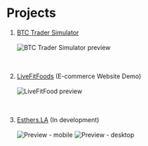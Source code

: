 # Projects

1. [BTC Trader Simulator](https://btc-trader-sim.herokuapp.com/) <br><br>
![BTC Trader Simulator preview](https://lh3.googleusercontent.com/3CFzJ8xHTNqgI6S0F8XY7MGfWAF_7PXhr5duGqnd_P-txyWvq1KglcYIAKoDFoi6k89ADsbybJzM8ZTO2-pzfe8Tcwgv076ncBMZUQFu92LPjL1qgCnlFVd9YyR4hsiboK2unilaGn1ane5Iv7yFMhA7XmplOIEzf1YnfX1iIRW_IS0dz0ixx41pPCGZce32nkcZSnfAzpgzLK8-7is06ELwtoKpkdOmVBLVuHEg70dXv8HZfQExP0h0sQ_tiDgB-UO4UOb85i6uoC51Jhn9dJItWLq4aOZcxU_z2rzrgb-klckIG3fRgCKhJyprFDYq4L0CLbXagT0sQgF5BDyCQSXGDLtDi_tjHLNXbLoNvEWFkK_ai3mOPNqCmgKQhWkbnqMDbJ_GKS1E7_laRQJW11f4D6-e0PuXAQbHLWdGa7KccpxBiF6LZI4hGJdqqjQiykfjeT3Z7a1vRzQaydivNmFh3GP-PaGONHkPlavELKWxyOZ3lbzGWhEpkEtr-aTZkAKVs7Rs3y9RXedkPR3oV_zLq3IYdyZK3mjdBVyLqYELSX6bhPtZQSkt5ag6kO-p61hmOlHtQPMgUiM165LwIN4cQD6TU_F8jqCm6XmtlqoqYzCj17SxM_zyXkl-AkD4xDCX9E8DhjJmyk7_lYVWhjru3u09Dn0j0lGYokVSEfE2kaZ0bTzk6QLtD7j_JZk0FpcY6Qc2Wsn74-vWcryAuOM2=w1918-h995-no?authuser=0)
<br><br><br>

2. [LiveFitFoods](https://livefitfoods-demo.herokuapp.com/) (E-commerce Website Demo) <br><br>
![LiveFitFood preview](https://lh3.googleusercontent.com/vhNuMur610DLOM_Wq2O2dlTLnmkNgyfiEWNWxzUcN8dJ_cqQoiDoBdP4O-JOMgcN8G_E1zikeyjf45wbka3iionVDrDC-tsCi9zsCMsUWqi8Q4dn2z8rLP-pBYuorX2VHWuSi7iZMS5swPK5z9ynQPEWegLSVLdyMs7g_b09MkH4C7t82QUIDLgphV7OZCyTIuWelHm71AAQjvymKK32vQzOsxA4azyMlxuqOhF9xEimBLWcYs5b4JX6BeS08jopsL9_CdTEC8OO6IVTRvOudnw56U-LNGNPjycqPF06KBy0bjWU9GCyf_Fqhkr0CoCPfFYmCXVnBazITtC5j5X5PXpy5l2yuXJsAJPUtFMpJPMIghc9WeLtz2--2rqkd-pSoC7tva1Z9St98IZxEogFlWhmKqZqKvaLePG0J_r8ulResgRgZLMo9IW4fyrwmGRCDUAgOMkFxE3SA0W9-Lp-t8tHutpaYcPn6QDpJDosBaiYHPmSZP_3C0x6ac0_JH24QmumAfd_ZMdx8uWroYfZOSWzeYfjDop13w2Mxg8wL-l8qq8lFtJ9vwfVB-mkKzHvUnLaaJnBhI04LRoPZ74GW1VA06SG9d6mIo9fZvi8xTMO_Qd4VYHXjj03gN61nepE08aAsBDGRrfeHiPBcJW6MOSQpCS1lEiM1Mh3ES_IzaZX20uyFCd2LNHezrsac_Td2D61fndo3fT-jgQ8RVi2IMQv=w1900-h995-no?authuser=0)
<br><br><br>

3. [Esthers.LA](https://github.com/JoonsubHwang/esthers-la) (In development) <br><br>
![Preview - mobile](https://lh3.googleusercontent.com/TN4AD7Lfwk5Ncb0ddel5O9QrNt7MN8-U4hGYwprLbDhWMYlmH4I5wIbtKcGrEIe5Es6R-GzJWgY_LvEjhHsbkOfxKJbxg2Myq6YjQrCJMEt5sraN0o1QO8DCQpQUHjTO3kf7kkKyteLex_KdR_GT_8WYNabRCMI53TZwpAh3v6fKblZcjLvfXb-qamPiEVc3uX7ocD8Q6XI6EneJHrrWRGeMQq4vfC7D-RXykomy2-N58v5RiJsL4c0aGpOIBOi8NDLy_m-YGyysMOiuspEZTTRURLH28g-AvEGZtCTwDfszfeQXnoB5bOyVQp6Fr44wG5i_nAvs1aFukP6jd9lhcRD4o9H-xDDqLIDb6aIBXOvkC3HbjQjgRzojLe43HmLUy10My8Nt9LdJS2km-_8Pb4IKYblKfKjPmEKam5ZSrGzKW1OYAe9BZkk7Hv-jWqKqOVhCH6ZQmzFSvBXBuH7cwxTFq3bra9nxTTbuxYdjJnFeMSCEjm-UxWprN7Wq3sdlVnyH-7AoMohB1xt17IJfCEAC_VeP6LrOrk03sWEb_8ydJhzQdxTkCCeFky70PNjJAnQFLxUk1DjJlt-cp6ram7ZZMX_aqKYPDIxDxVNF-QH9lqJUR0ONSqUSU_-4c6QIUkimYolgQm5uaE6ThlvUTl06me0ZKE1kecFJBnjVRqaYwb8m5xsjlDT3OpizCX41IsjzZOyoPyk94Qbx4me0zXfU=w362-h740-no?authuser=0)
![Preview - desktop](https://lh3.googleusercontent.com/IgpZy917dEsT1pYbW2-LXrivKjpvWqcB5DCysbUi3yuxqPQ7d9pIlB3iqKI9-S-YEdXd8-thoTNGFsVoBypqUYe06SnRfNnIY840P_Uz8Pn39KgAC3fJ8DldSBZM8jUte_PJ2oAIrnkUhXnUF2WrpkzcToU415BYiRyIi6g6w89pOvfg2WCOgMs029MauK9oVSS-GAjo5FnyfynFBGBTQATAxwoq1FT4WHWAVql-KqTqoFnrEjvlkfzdr_oyRIIMnCTepsizfIKJEGhnTy1TrkMpumMP7vFqzItPa48M2Euk4HF8WEwPmnk5YJVwgUaARG_w42y1zoG2aoHyG9pZnFWPzlAXDhTIKXN6_1zd62gux3DkHqw7CLII7kYu9P5pBsTPU7lOZ07snT18uTZp9uEPFWCxxCxI7cj8VFIP_1WeOdlRA1CV6SG99lFsjZ-QGm4NI7CVF4OjCl1G4m5YslLGwC8Vcd5KMFEhFPLVamZ0sJB7n-UVBwzNcVvbhB0iZ44iqAuR7n-SkGerR9p0id6CepBAfCVR2jpnR0xudxfrhWdNy9H3_QfkWkitOaH4-NAb-AADpeCnUUNj7LTkRI-_r-ZZFLeVJk-E0VKnnwYBuAwga12rKjbasO-GudbWFhdYFxq-81LbHwMpmeKUIIbFUOTW5a9ruCchEgFhieIX0laayBOO5FeMG_iA9jI9M5uXnvi3-QcvQvs3v7JxiKiv=w1900-h995-no?authuser=0)
